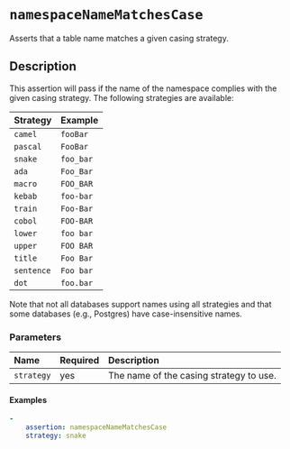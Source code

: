 # `namespaceNameMatchesCase`

Asserts that a table name matches a given casing strategy.

## Description

This assertion will pass if the name of the namespace complies with the given
casing strategy. The following strategies are available:

|Strategy|Example|
|:-|:-|
|`camel`|`fooBar`|
|`pascal`|`FooBar`|
|`snake`|`foo_bar`|
|`ada`|`Foo_Bar`|
|`macro`|`FOO_BAR`|
|`kebab`|`foo-bar`|
|`train`|`Foo-Bar`|
|`cobol`|`FOO-BAR`|
|`lower`|`foo bar`|
|`upper`|`FOO BAR`|
|`title`|`Foo Bar`|
|`sentence`|`Foo bar`|
|`dot`|`foo.bar`|

Note that not all databases support names using all strategies and that some
databases (e.g., Postgres) have case-insensitive names.

### Parameters

|Name|Required|Description|
|:-|:-|:-|
|`strategy`|yes|The name of the casing strategy to use.|

#### Examples

```yaml
-
    assertion: namespaceNameMatchesCase
    strategy: snake
```
